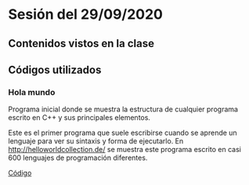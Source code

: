 # Sesión del 29/09/2020

## Contenidos vistos en la clase

## Códigos utilizados

### Hola mundo

Programa inicial donde se muestra la estructura de cualquier programa escrito en C++ y sus principales elementos.

Este es el primer programa que suele escribirse cuando se aprende un lenguaje para ver su sintaxis y forma de ejecutarlo. En <http://helloworldcollection.de/> se muestra este programa escrito en casi 600 lenguajes de programación diferentes.

[Código](sesion20.09.29/hola_mundo.cpp)
